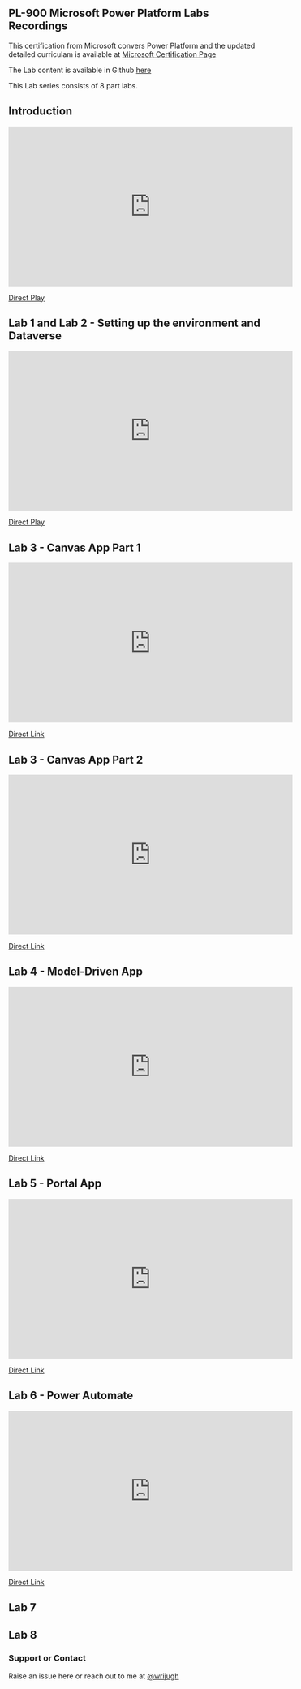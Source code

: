 ## PL-900 Microsoft Power Platform Labs Recordings

This certification from Microsoft convers Power Platform and the updated detailed curriculam is available at [Microsoft Certification Page](https://docs.microsoft.com/en-us/learn/certifications/exams/pl-900)

The Lab content is available in Github [here](https://github.com/MicrosoftLearning/PL-900-Microsoft-Power-Platform-Fundamentals)

This Lab series consists of 8 part labs. 

## Introduction

<iframe width="560" height="315" src="https://www.youtube.com/embed/lmEoq1UlWp8" frameborder="0" allow="accelerometer; autoplay; clipboard-write; encrypted-media; gyroscope; picture-in-picture" allowfullscreen></iframe>

[Direct Play](https://www.youtube.com/watch?v=lmEoq1UlWp8)

## Lab 1 and Lab 2 - Setting up the environment and Dataverse

<iframe width="560" height="315" src="https://www.youtube.com/embed/EOS7Q1bQ4mU" frameborder="0" allow="accelerometer; autoplay; clipboard-write; encrypted-media; gyroscope; picture-in-picture" allowfullscreen></iframe>

[Direct Play](https://www.youtube.com/watch?v=EOS7Q1bQ4mU)

## Lab 3 - Canvas App Part 1

<iframe width="560" height="315" src="https://www.youtube.com/embed/O34FMQ68sDc" frameborder="0" allow="accelerometer; autoplay; clipboard-write; encrypted-media; gyroscope; picture-in-picture" allowfullscreen></iframe>

[Direct Link](https://www.youtube.com/watch?v=O34FMQ68sDc)

## Lab 3 - Canvas App Part 2

<iframe width="560" height="315" src="https://www.youtube.com/embed/SW8g_cnyHVg" frameborder="0" allow="accelerometer; autoplay; clipboard-write; encrypted-media; gyroscope; picture-in-picture" allowfullscreen></iframe>

[Direct Link](https://www.youtube.com/watch?v=SW8g_cnyHVg)

## Lab 4 - Model-Driven App

<iframe width="560" height="315" src="https://www.youtube.com/embed/y9bD0usTm1c" frameborder="0" allow="accelerometer; autoplay; clipboard-write; encrypted-media; gyroscope; picture-in-picture" allowfullscreen></iframe>

[Direct Link](https://www.youtube.com/watch?v=y9bD0usTm1c)

## Lab 5 - Portal App

<iframe width="560" height="315" src="https://www.youtube.com/embed/CEl-ktpYQJo" frameborder="0" allow="accelerometer; autoplay; clipboard-write; encrypted-media; gyroscope; picture-in-picture" allowfullscreen></iframe>

[Direct Link](https://www.youtube.com/watch?v=CEl-ktpYQJo)

## Lab 6 - Power Automate

<iframe width="560" height="315" src="https://www.youtube.com/embed/bVeGL2wggeg" frameborder="0" allow="accelerometer; autoplay; clipboard-write; encrypted-media; gyroscope; picture-in-picture" allowfullscreen></iframe>

[Direct Link](https://www.youtube.com/watch?v=bVeGL2wggeg)

## Lab 7 

## Lab 8


### Support or Contact

Raise an issue here or reach out to me at [@wrijugh](https://twitter.com/wrijugh)
